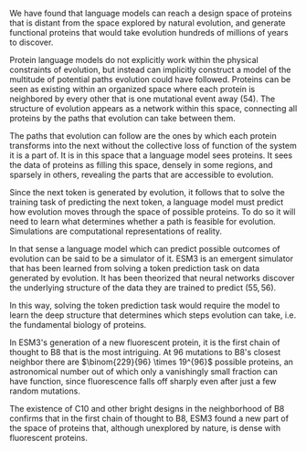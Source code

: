 We have found that language models can reach a design space of proteins that is distant from the space explored by natural evolution, and generate functional proteins that would take evolution hundreds of millions of years to discover.

Protein language models do not explicitly work within the physical constraints of evolution, but instead can implicitly construct a model of the multitude of potential paths evolution could have followed.
Proteins can be seen as existing within an organized space where each protein is neighbored by every other that is one mutational event away (54).
The structure of evolution appears as a network within this space, connecting all proteins by the paths that evolution can take between them.

The paths that evolution can follow are the ones by which each protein transforms into the next without the collective loss of function of the system it is a part of.
It is in this space that a language model sees proteins.
It sees the data of proteins as filling this space, densely in some regions, and sparsely in others, revealing the parts that are accessible to evolution.

Since the next token is generated by evolution, it follows that to solve the training task of predicting the next token, a language model must predict how evolution moves through the space of possible proteins.
To do so it will need to learn what determines whether a path is feasible for evolution.
Simulations are computational representations of reality.

In that sense a language model which can predict possible outcomes of evolution can be said to be a simulator of it.
ESM3 is an emergent simulator that has been learned from solving a token prediction task on data generated by evolution.
It has been theorized that neural networks discover the underlying structure of the data they are trained to predict $(55,56)$.

In this way, solving the token prediction task would require the model to learn the deep structure that determines which steps evolution can take, i.e.
the fundamental biology of proteins.

In ESM3's generation of a new fluorescent protein, it is the first chain of thought to B8 that is the most intriguing.
At 96 mutations to B8's closest neighbor there are $\binom{229}{96} \times 19^{96}$ possible proteins, an astronomical number out of which only a vanishingly small fraction can have function, since fluorescence falls off sharply even after just a few random mutations.

The existence of $\mathrm{C} 10$ and other bright designs in the neighborhood of B8 confirms that in the first chain of thought to B8, ESM3 found a new part of the space of proteins that, although unexplored by nature, is dense with fluorescent proteins.
